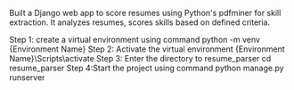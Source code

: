 Built a Django web app to score resumes using Python's pdfminer for skill extraction. It analyzes resumes, scores skills based on defined criteria.

Step 1: create a virtual environment using command python -m venv {Environment Name} Step 2: Activate the virtual environment {Environment Name}\Scripts\activate Step 3: Enter the directory to resume_parser cd resume_parser Step 4:Start the project using command python manage.py runserver
